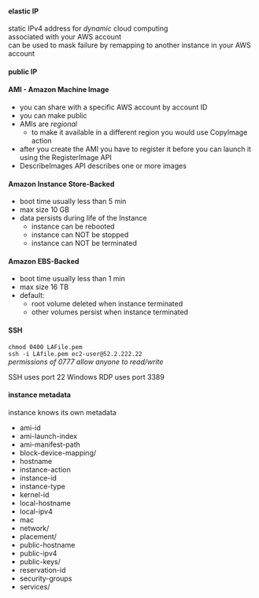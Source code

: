 #### elastic IP
static IPv4 address for *dynamic* cloud computing  
associated with your AWS account  
can be used to mask failure by remapping to another instance in your AWS account  

#### public IP
#### AMI - Amazon Machine Image
* you can share with a specific AWS account by account ID  
* you can make public  
* AMIs are *regional*  
  * to make it available in a different region you would use CopyImage action 
* after you create the AMI you have to register it before you can launch it using the RegisterImage API  
* DescribeImages API describes one or more images


#### Amazon Instance Store-Backed
* boot time usually less than 5 min  
* max size 10 GB
* data persists during life of the Instance  
  * instance can be rebooted
  * instance can NOT be stopped
  * instance can NOT be terminated

#### Amazon EBS-Backed
* boot time usually less than 1 min  
* max size 16 TB
* default:
  * root volume deleted when instance terminated
  * other volumes persist when instance terminated

#### SSH
`chmod 0400 LAFile.pem`  
`ssh -i LAfile.pem ec2-user@52.2.222.22`    
*permissions of 0777 allow anyone to read/write*  

SSH uses port 22
Windows RDP uses port 3389


#### instance metadata
instance knows its own metadata
* ami-id
* ami-launch-index
* ami-manifest-path
* block-device-mapping/
* hostname
* instance-action
* instance-id
* instance-type
* kernel-id
* local-hostname
* local-ipv4
* mac
* network/
* placement/
* public-hostname
* public-ipv4
* public-keys/
* reservation-id
* security-groups
* services/
